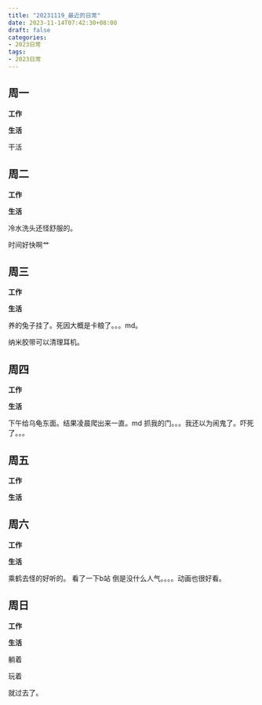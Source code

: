```yaml
---
title: "20231119_最近的日常"
date: 2023-11-14T07:42:30+08:00
draft: false
categories:
- 2023日常
tags:
- 2023日常
---
```



## 周一

**工作**



**生活**

干活

## 周二

**工作**



**生活**

冷水洗头还怪舒服的。

时间好快啊艹


## 周三


**工作**



**生活**

养的兔子挂了。死因大概是卡粮了。。。md。

纳米胶带可以清理耳机。



## 周四


**工作**



**生活**

下午给乌龟东面。结果凌晨爬出来一直。md 抓我的门。。。我还以为闹鬼了。吓死了。。。




## 周五


**工作**



**生活**


## 周六


**工作**



**生活**

乘鹤去怪的好听的。 看了一下b站 倒是没什么人气。。。。动画也很好看。





## 周日


**工作**



**生活**


躺着 

玩着

就过去了。